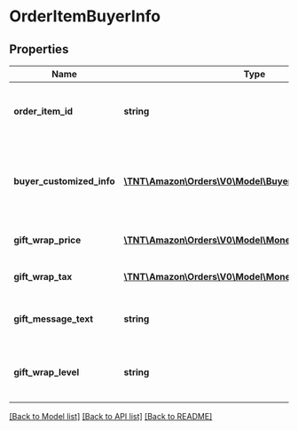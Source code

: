 # OrderItemBuyerInfo

## Properties
Name | Type | Description | Notes
------------ | ------------- | ------------- | -------------
**order_item_id** | **string** | An Amazon-defined order item identifier. | 
**buyer_customized_info** | [**\TNT\Amazon\Orders\V0\Model\BuyerCustomizedInfoDetail**](BuyerCustomizedInfoDetail.md) | Buyer information for custom orders from the Amazon Custom program. | [optional] 
**gift_wrap_price** | [**\TNT\Amazon\Orders\V0\Model\Money**](Money.md) | The gift wrap price of the item. | [optional] 
**gift_wrap_tax** | [**\TNT\Amazon\Orders\V0\Model\Money**](Money.md) | The tax on the gift wrap price. | [optional] 
**gift_message_text** | **string** | A gift message provided by the buyer. | [optional] 
**gift_wrap_level** | **string** | The gift wrap level specified by the buyer. | [optional] 

[[Back to Model list]](../README.md#documentation-for-models) [[Back to API list]](../README.md#documentation-for-api-endpoints) [[Back to README]](../README.md)


